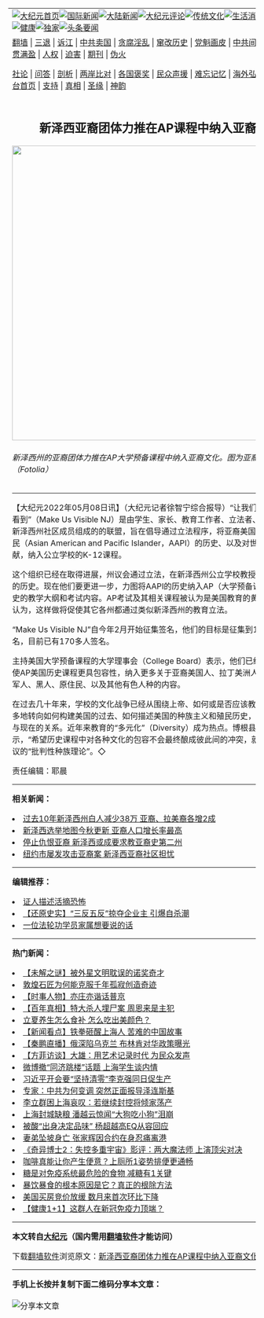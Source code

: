 <a name="1" id="1" target="_blank"></a><span id="1"></span>
<table align=center border="0"><tr><td colspan="2" VALIGN=TOP><a href="https://github.com/kywtza365/djy/blob/master/gb/nf1351518.md#1"><img src="https://raw.githubusercontent.com/kywtza365/www/master/t/djy/1.jpg" title="大纪元首页" alt="大纪元首页"></a><a href="https://github.com/kywtza365/djy/blob/master/gb/n24hr.md#1"><img src="https://raw.githubusercontent.com/kywtza365/www/master/t/djy/3.jpg" title="国际新闻" alt="国际新闻"></a><a href="https://github.com/kywtza365/djy/blob/master/gb/nsc413.md#1"><img src="https://raw.githubusercontent.com/kywtza365/www/master/t/djy/4.jpg" title="大陆新闻" alt="大陆新闻"></a><a href="https://github.com/kywtza365/djy/blob/master/gb/news392.md#1"><img src="https://raw.githubusercontent.com/kywtza365/www/master/t/djy/5.jpg" title="大纪元评论" alt="大纪元评论"></a><a href="https://github.com/kywtza365/djy/blob/master/gb/news2007.md#1"><img src="https://raw.githubusercontent.com/kywtza365/www/master/t/djy/6.jpg" title="传统文化" alt="传统文化"></a><a href="https://github.com/kywtza365/djy/blob/master/gb/news2008.md#1"><img src="https://raw.githubusercontent.com/kywtza365/www/master/t/djy/7.jpg" title="生活消费" alt="生活消费"></a><a href="https://github.com/kywtza365/djy/blob/master/gb/ncyule.md#1"><img src="https://raw.githubusercontent.com/kywtza365/www/master/t/djy/8.jpg" title="娱乐休闲" alt="娱乐休闲"></a><a href="https://github.com/kywtza365/djy/blob/master/gb/nsc1002.md#1"><img src="https://raw.githubusercontent.com/kywtza365/www/master/t/djy/9.jpg" title="健康" alt="健康"></a><a href="https://github.com/kywtza365/djy/blob/master/gb/nf6092.md#1"><img src="https://raw.githubusercontent.com/kywtza365/www/master/t/djy/10a.jpg" title="独家" alt="独家"></a><a href="https://github.com/kywtza365/djy/blob/master/gb/nf4514.md#1"><img src="https://raw.githubusercontent.com/kywtza365/www/master/t/djy/12a.jpg" title="头条要闻" alt="头条要闻"></a></td></tr>
<tr><td colspan="2" VALIGN=TOP><a target="_blank" href="https://github.com/kywtza365/www/blob/master/README.md?zsrh#1">翻墙</a> | <a target="_blank" href="https://github.com/kywtza365/djy/blob/master/gb/nf5657.md#1">三退</a> | <a target="_blank" href="https://github.com/kywtza365/djy/blob/master/gb/nf6124.md#1">诉江</a> | <a target="_blank" href="https://github.com/kywtza365/djy/blob/master/gb/nf1176117.md#1">中共卖国</a> | <a target="_blank" href="https://github.com/kywtza365/djy/blob/master/gb/nf5773.md#1">贪腐淫乱</a> | <a target="_blank" href="https://github.com/kywtza365/djy/blob/master/gb/nf1176115.md#1">窜改历史</a> | <a target="_blank" href="https://github.com/kywtza365/djy/blob/master/gb/nf1176107.md#1">党魁画皮</a> | <a target="_blank" href="https://github.com/kywtza365/djy/blob/master/gb/nf1320400.md#1">中共间谍</a> | <a target="_blank" href="https://github.com/kywtza365/djy/blob/master/gb/nf1176114.md#1">破坏传统</a> | <a target="_blank" href="https://github.com/kywtza365/ntdtv/blob/master/gb/prog447_1.md#1">恶贯满盈</a> | <a target="_blank" href="https://github.com/kywtza365/djy/blob/master/gb/ncid278.md#1">人权</a> | <a target="_blank" href="https://github.com/kywtza365/djy/blob/master/gb/nf1176111.md#1">迫害</a> | <a target="_blank" href="https://gitlab.com/szzdlab/mh-qikan/blob/master/README.md#1">期刊</a> | <a target="_blank" href="https://github.com/kywtza365/djy/blob/master/gb/nf5562.md#1">伪火</a></p><p><a target="_blank" href="https://github.com/kywtza365/djy/blob/master/gb/9p.md#1">社论</a> | <a target="_blank" href="https://github.com/kywtza365/djy/blob/master/gb/nf4378.md#1">问答</a> | <a target="_blank" href="https://github.com/kywtza365/djy/blob/master/gb/nf5792.md#1">剖析</a> | <a target="_blank" href="https://github.com/kywtza365/djy/blob/master/gb/nf5735.md#1">两岸比对</a> | <a target="_blank" href="https://github.com/kywtza365/djy/blob/master/gb/nf6119.md#1">各国褒奖</a> | <a target="_blank" href="https://github.com/kywtza365/djy/blob/master/gb/nf6120.md#1">民众声援</a> | <a target="_blank" href="https://github.com/kywtza365/djy/blob/master/gb/nf1188594.md#1">难忘记忆</a> | <a target="_blank" href="https://github.com/kywtza365/djy/blob/master/gb/nf3180.md#1">海外弘传</a> | <a target="_blank" href="https://github.com/kywtza365/djy/blob/master/gb/nf5410.md#1">万人上访</a> | <a target="_blank" href="https://github.com/kywtza365/www/blob/master/README.md?zsrh#1">平台首页</a> | <a target="_blank" href="https://github.com/kywtza365/djy/blob/master/gb/nf4386.md#1">支持</a> | <a target="_blank" href="https://github.com/kywtza365/djy/blob/master/gb/nf4389.md#1">真相</a> | <a target="_blank" href="https://github.com/kywtza365/djy/blob/master/gb/nf5790.md#1">圣缘</a> | <a target="_blank" href="https://github.com/kywtza365/djy/blob/master/gb/nf4786.md#1">神韵</a></td></tr>
<tr><td VALIGN=TOP width="626"><h2 align=center>新泽西亚裔团体力推在AP课程中纳入亚裔文化</h2>
<img width="600" src="https://i.epochtimes.com/assets/uploads/2022/05/id13729703-Fotolia_37698879_Subscription_L-600x400.jpg" />
<h6>新泽西州的亚裔团体力推在AP大学预备课程中纳入亚裔文化。图为亚裔学生。（Fotolia）
</h6>
<hr>
	<p>【大纪元2022年05月08日讯】（大纪元记者徐智宁综合报导）“让我们在<ahref="https://github.com/kywtza365/djy/blob/master/gb/tag/%E6%96%B0%E6%B3%BD%E8%A5%BF.md#1">新泽西</a>州被看到”（Make Us Visible NJ）是由学生、家长、教育工作者、立法者、专业人士和新泽西州社区成员组成的的联盟，旨在倡导通过立法程序，将亚裔美国人和太平洋岛民（Asian American and Pacific Islander，AAPI）的历史、以及对世界和美国的贡献，纳入公立学校的K-12课程。</p>
<p>这个组织已经在取得进展，州议会通过立法，在<ahref="https://github.com/kywtza365/djy/blob/master/gb/tag/%E6%96%B0%E6%B3%BD%E8%A5%BF.md#1">新泽西</a>州公立学校教授更多有关AAPI的历史。现在他们要更进一步，力图将AAPI的历史纳入AP（大学预备课程）美国历史的教学大纲和考试内容。AP考试及其相关课程被认为是美国教育的黄金标准，他们认为，这样做将促使其它各州都通过类似新泽西州的教育立法。</p>
<p>“Make Us Visible NJ”自今年2月开始征集签名，他们的目标是征集到1,000个签名，目前已有170多人签名。</p>
<p>主持美国大学预备课程的大学理事会（College Board）表示，他们已经采取步骤，使AP美国历史课程更具包容性，纳入更多关于亚裔美国人、拉丁美洲人、女性和退伍军人、黑人、原住民、以及其他有色人种的内容。</p>
<p>在过去几十年来，学校的文化战争已经从围绕上帝、如何或是否应该教授进化论，更多地转向如何构建美国的过去、如何描述美国的种族主义和殖民历史，以及这些内容与现在的关系。近年来教育的“多元化”（Diversity）成为热点。博根县的朱女士表示，“希望历史课程中对各种文化的包容不会最终酿成彼此间的冲突，就如目前备受争议的“批判性种族理论”。◇</p>
<p>责任编辑：耶晨</p>
	
<hr>


<strong>相关新闻：</strong>
<li><a href="https://github.com/kywtza365/djy/blob/master/gb/20/7/2/n12228671.md#1">过去10年新泽西州白人减少38万 亚裔、拉美裔各增2成</a></li>
<li><a href="https://github.com/kywtza365/djy/blob/master/gb/21/8/26/n13190367.md#1">新泽西选举地图今秋更新 亚裔人口增长率最高</a></li>
<li><a href="https://github.com/kywtza365/djy/blob/master/gb/22/1/4/n13481879.md#1">停止仇恨亚裔 新泽西或成要求教亚裔史第二州</a></li>
<li><a href="https://github.com/kywtza365/djy/blob/master/gb/22/2/18/n13585540.md#1">纽约市屡发攻击亚裔案 新泽西亚裔社区担忧</a></li>
<hr>


<strong>编辑推荐：</strong>
<li><a href="https://github.com/kywtza365/djy/blob/master/gb/16/8/7/n8177641.md?dfh#1" target="_blank">证人描述活摘恐怖</a></li><li><a href="https://github.com/tsiac2612/djy/blob/master/gb/18/7/31/n10602910.md#1" target="_blank">【还原史实】“三反五反”掠夺企业主 引爆自杀潮</a></li><li><a href="https://github.com/tsiac2612/djy/blob/master/gb/17/6/26/n9322928.md#1" target="_blank">一位法轮功学员家属想要说的话</a></li>
<hr>

<strong>热门新闻：</strong>
<li><a href="https://github.com/kywtza365/djy/blob/master/gb/22/5/1/n13725005.md#1">【未解之谜】被外星文明耽误的诺奖奇才</a></li>
<li><a href="https://github.com/kywtza365/djy/blob/master/gb/22/4/28/n13722819.md#1">敦煌石匠为何能克服千年孤寂创造奇迹</a></li>
<li><a href="https://github.com/kywtza365/djy/blob/master/gb/22/4/21/n13717062.md#1">【时事人物】亦庄亦谐话普京</a></li>
<li><a href="https://github.com/kywtza365/djy/blob/master/gb/22/4/20/n13716388.md#1">【百年真相】特大杀人埋尸案 周恩来是主犯</a></li>
<li><a href="https://github.com/kywtza365/djy/blob/master/gb/22/5/2/n13725366.md#1">立夏养生怎么食补 怎么吃出美颜色？</a></li>
<li><a href="https://github.com/kywtza365/djy/blob/master/gb/22/5/6/n13729051.md#1">【新闻看点】铁拳砸醒上海人 苦难的中国故事</a></li>
<li><a href="https://github.com/kywtza365/djy/blob/master/gb/22/5/6/n13729024.md#1">【秦鹏直播】俄深陷乌克兰 布林肯对华政策曝光</a></li>
<li><a href="https://github.com/kywtza365/djy/blob/master/gb/22/5/6/n13728995.md#1">【方菲访谈】大雄：用艺术记录时代 为民众发声</a></li>
<li><a href="https://github.com/kywtza365/djy/blob/master/gb/22/5/5/n13727649.md#1">微博撤“同济跳楼”话题 上海学生谈内情</a></li>
<li><a href="https://github.com/kywtza365/djy/blob/master/gb/22/5/5/n13727950.md#1">习近平开会要“坚持清零”李克强同日促生产</a></li>
<li><a href="https://github.com/kywtza365/djy/blob/master/gb/22/5/5/n13727713.md#1">专家：中共为何变调 突然正面报导泽连斯基</a></li>
<li><a href="https://github.com/kywtza365/djy/blob/master/gb/22/5/4/n13727269.md#1">李立群困上海哀叹：若继续封控将倾家荡产</a></li>
<li><a href="https://github.com/kywtza365/djy/blob/master/gb/22/5/5/n13728213.md#1">上海封城缺粮 潘越云惊闻“大狗吃小狗”泪崩</a></li>
<li><a href="https://github.com/kywtza365/djy/blob/master/gb/22/5/4/n13727357.md#1">被酸“出身决定品味” 杨超越高EQ从容回应</a></li>
<li><a href="https://github.com/kywtza365/djy/blob/master/gb/22/5/4/n13727305.md#1">妻弟坠坡身亡 张家辉因合约在身忍痛离港</a></li>
<li><a href="https://github.com/kywtza365/djy/blob/master/gb/22/5/5/n13727254.md#1">《奇异博士2：失控多重宇宙》影评：两大魔法师 上演顶尖对决</a></li>
<li><a href="https://github.com/kywtza365/djy/blob/master/gb/22/5/4/n13727197.md#1">咖啡真能让你产生便意？上厕所1姿势排便更通畅</a></li>
<li><a href="https://github.com/kywtza365/djy/blob/master/gb/22/5/4/n13727081.md#1">糖是对免疫系统最危险的食物 减糖有1关键</a></li>
<li><a href="https://github.com/kywtza365/djy/blob/master/gb/22/5/4/n13727075.md#1">暴饮暴食的根本原因是它？真正的根除方法</a></li>
<li><a href="https://github.com/kywtza365/djy/blob/master/gb/22/5/4/n13726763.md#1">美国买房竞价放缓 数月来首次环比下降</a></li>
<li><a href="https://github.com/kywtza365/djy/blob/master/gb/22/5/5/n13727874.md#1">【健康1+1】这群人在新冠免疫力顶端？</a></li>
<hr>

<strong>本文转自<a href="https://www.epochtimes.com">大纪元</a>（国内需用<a href="https://github.com/kywtza365/www/blob/master/README.md#8">翻墙软件</a>才能访问）</strong><p>下载<a href="https://github.com/kywtza365/www/blob/master/README.md#8">翻墙软件</a>浏览原文：<a href="https://www.epochtimes.com/gb/22/5/7/n13729698.htm">新泽西亚裔团体力推在AP课程中纳入亚裔文化</a></p><hr>

<strong>手机上长按并复制下面二维码分享本文章：</strong><br><br><img src="https://chart.apis.google.com/chart?cht=qr&chs=240x240&choe=UTF-8&chld=M|2&chl=https://github.com/kywtza365/djy/blob/master/gb/22/5/7/n13729698.md%231" title="分享本文章"></td><td VALIGN=TOP><a href="https://github.com/kywtza365/djy/blob/master/gb/16/1/21/n4622075.md?dfh#1" target="_blank"><img src="https://raw.githubusercontent.com/kywtza365/djy/master/gb/300/wei-f1.jpg" title="中共的伪火骗局"  alt="中共的伪火骗局"></a><br><a href="https://github.com/kywtza365/www/blob/master/README.md?dfh#9" target="_blank"><img src="https://raw.githubusercontent.com/kywtza365/djy/master/gb/300/yong-h.jpg" title="永恒的见证"  alt="永恒的见证"></a><br><a href="https://github.com/kywtza365/djy/blob/master/gb/13/9/29/n3974789.md?dfh#1" target="_blank"><img src="https://raw.githubusercontent.com/kywtza365/djy/master/gb/300/shang-lnz.jpg" title="善良女子被中共投男牢"  alt="善良女子被中共投男牢"></a><br><a href="https://github.com/kywtza365/djy/blob/master/gb/16/3/16/n4663449.md?dfh#1" target="_blank"><img src="https://raw.githubusercontent.com/kywtza365/djy/master/gb/300/huo-z3.jpg" title="警卫目击活摘器官"  alt="警卫目击活摘器官"></a><br><a href="https://github.com/kywtza365/djy/blob/master/gb/16/8/7/n8177641.md?dfh#1" target="_blank"><img src="https://raw.githubusercontent.com/kywtza365/djy/master/gb/300/huo-z4.jpg" title="证人描述活摘恐怖"  alt="证人描述活摘恐怖"></a><br><a href="https://github.com/kywtza365/djy/blob/master/gb/10/4/19/n2881569.md?dfh#1" target="_blank"><img src="https://raw.githubusercontent.com/kywtza365/djy/master/gb/300/huo-z1.jpg" title="揭开活摘器官黑幕"  alt="揭开活摘器官黑幕"></a><br><a href="https://github.com/kywtza365/djy/blob/master/gb/10/11/7/n3077476.md?dfh#1" target="_blank"><img src="https://raw.githubusercontent.com/kywtza365/djy/master/gb/300/ma-ks.jpg" title="马克思的成魔之路"  alt="马克思的成魔之路"></a><br><a href="https://github.com/kywtza365/djy/blob/master/gb/14/6/9/n4173977.md?dfh#1" target="_blank"><img src="https://raw.githubusercontent.com/kywtza365/djy/master/gb/300/chang-zs.jpg" title="藏字石 蕴天机"  alt="藏字石 蕴天机"></a><br><a href="https://github.com/kywtza365/djy/blob/master/gb/18/5/10/n10381511.md?dfh#1" target="_blank"><img src="https://raw.githubusercontent.com/kywtza365/djy/master/gb/300/st1.jpg" title="关注三亿人三退"  alt="关注三亿人三退"></a><br><a href="https://github.com/kywtza365/djy/blob/master/gb/18/3/21/n10237682.md?dfh#1" target="_blank"><img src="https://raw.githubusercontent.com/kywtza365/djy/master/gb/300/jie-t.jpg" title="解体中共复兴中华"  alt="解体中共复兴中华"></a><br><a href="https://github.com/kywtza365/djy/blob/master/gb/9/2/9/n2422991.md?dfh#1" target="_blank"><img src="https://raw.githubusercontent.com/kywtza365/djy/master/gb/300/gao-zs.jpg" title="中共迫害良心律师"  alt="中共迫害良心律师"></a><br><a href="https://github.com/kywtza365/djy/blob/master/gb/18/12/9/n10900044.md?dfh#1" target="_blank"><img src="https://raw.githubusercontent.com/kywtza365/djy/master/gb/300/sj1.jpg" title="三百多万人举报江泽民"  alt="三百多万人举报江泽民"></a><br><a href="https://github.com/kywtza365/djy/blob/master/gb/18/8/28/n10672014.md?dfh#1" target="_blank"><img src="https://raw.githubusercontent.com/kywtza365/djy/master/gb/300/sj2.jpg" title="这些官员为何起诉江泽民"  alt="这些官员为何起诉江泽民"></a><br><a href="https://github.com/kywtza365/djy/blob/master/gb/8/12/18/n2367165.md?dfh#1" target="_blank"><img src="https://raw.githubusercontent.com/kywtza365/djy/master/gb/300/liangan.jpg" title="海峡两岸的强烈对比"  alt="海峡两岸的强烈对比"></a><br><a href="https://github.com/kywtza365/djy/blob/master/gb/15/12/10/n4593139.md?dfh#1" target="_blank"><img src="https://raw.githubusercontent.com/kywtza365/djy/master/gb/300/jia-ndzl.jpg" title="加拿大总理的贺信"  alt="加拿大总理的贺信"></a><br><a href="https://github.com/kywtza365/djy/blob/master/gb/11/6/17/n3289382.md?dfh#1" target="_blank"><img src="https://raw.githubusercontent.com/kywtza365/djy/master/gb/300/xiao-wd.jpg" title="探寻真相兼听则明"  alt="探寻真相兼听则明"></a><br><a href="https://github.com/kywtza365/djy/blob/master/gb/18/10/27/n10812623.md?dfh#1" target="_blank"><img src="https://raw.githubusercontent.com/kywtza365/djy/master/gb/300/yindu.jpg" title="印度媒体报道东方"  alt="印度媒体报道东方"></a><br><a href="https://github.com/kywtza365/djy/blob/master/gb/18/6/9/n10469652.md?dfh#1" target="_blank"><img src="https://raw.githubusercontent.com/kywtza365/djy/master/gb/300/xie-j.jpg" title="不一样的海外校园"  alt="不一样的海外校园"></a><br><a href="https://github.com/kywtza365/djy/blob/master/gb/7/4/5/n1669415.md?dfh#1" target="_blank"><img src="https://raw.githubusercontent.com/kywtza365/djy/master/gb/300/li-up.jpg" title="从大师到徒弟的传奇"  alt="从大师到徒弟的传奇"></a><br><a href="https://github.com/kywtza365/djy/blob/master/gb/17/5/26/n9191512.md?dfh#1" target="_blank"><img src="https://raw.githubusercontent.com/kywtza365/djy/master/gb/300/zfl2.jpg" title="亿万人与东方一本奇书"  alt="亿万人与东方一本奇书"></a><br><a href="https://github.com/kywtza365/djy/blob/master/gb/13/11/27/n4020290.md?dfh#1" target="_blank"><img src="https://raw.githubusercontent.com/kywtza365/djy/master/gb/300/zhen-h.jpg" title="大陆见不到的震撼场面"  alt="大陆见不到的震撼场面"></a><br><a href="https://github.com/kywtza365/djy/blob/master/gb/15/7/17/n4482910.md?dfh#1" target="_blank"><img src="https://raw.githubusercontent.com/kywtza365/djy/master/gb/300/dalu-sk.jpg" title="人心向善 大陆当初盛况"  alt="人心向善 大陆当初盛况"></a><br><a href="https://github.com/kywtza365/djy/blob/master/gb/19/1/5/n10955468.md?dfh#1" target="_blank"><img src="https://raw.githubusercontent.com/kywtza365/djy/master/gb/300/zfl1.jpg" title="追寻真理 这书讲什么"  alt="追寻真理 这书讲什么"></a><br><a href="https://github.com/kywtza365/www/blob/master/README.md?dfh#1" target="_blank"><img src="https://raw.githubusercontent.com/kywtza365/djy/master/gb/300/fq1.jpg" title="下载免费翻墙软件"  alt="下载免费翻墙软件"></a><br></td></tr></table>
